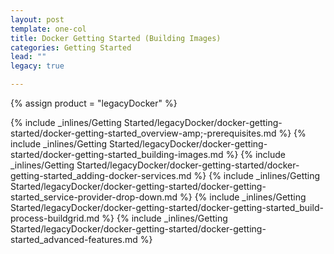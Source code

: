 ```yaml
---
layout: post
template: one-col
title: Docker Getting Started (Building Images)
categories: Getting Started
lead: ""
legacy: true

---
```

{% assign product = "legacyDocker" %}

{% include _inlines/Getting Started/legacyDocker/docker-getting-started/docker-getting-started_overview-amp;-prerequisites.md %}
{% include _inlines/Getting Started/legacyDocker/docker-getting-started/docker-getting-started_building-images.md %}
{% include _inlines/Getting Started/legacyDocker/docker-getting-started/docker-getting-started_adding-docker-services.md %}
{% include _inlines/Getting Started/legacyDocker/docker-getting-started/docker-getting-started_service-provider-drop-down.md %}
{% include _inlines/Getting Started/legacyDocker/docker-getting-started/docker-getting-started_build-process-buildgrid.md %}
{% include _inlines/Getting Started/legacyDocker/docker-getting-started/docker-getting-started_advanced-features.md %}
